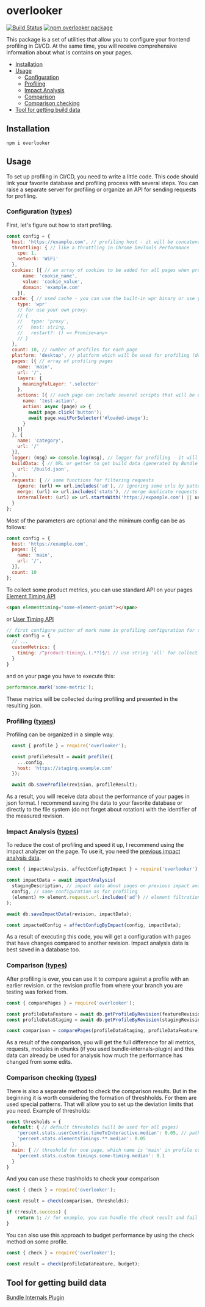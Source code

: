 # overlooker

[![Build Status](https://travis-ci.com/overlookerjs/overlooker.svg?branch=master)](https://travis-ci.com/overlookerjs/overlooker) [![npm overlooker package](https://img.shields.io/npm/v/overlooker)](https://www.npmjs.com/package/overlooker)


This package is a set of utilities that allow you to configure your frontend profiling in CI/CD.
At the same time, you will receive comprehensive information about what is contains on your pages.

* [Installation](#installation)
* [Usage](#usage)
  * [Configuration](#configuration-types)
  * [Profiling](#profiling-types)
  * [Impact Analysis](#impact-analysis-types)
  * [Comparison](#comparison-types)
  * [Comparison checking](#comparison-checking-types)
* [Tool for getting build data](#tool-for-getting-build-data)
  
## Installation
```
npm i overlooker
```
## Usage
To set up profiling in CI/CD, you need to write a little code.
This code should link your favorite database and profiling process with several steps.
You can raise a separate server for profiling or organize an API for sending requests
for profiling.

### Configuration ([types](https://github.com/overlookerjs/overlooker/blob/master/src/types.d.ts#L321))
First, let's figure out how to start profiling.
```js
const config = {
  host: 'https://example.com', // profiling host - it will be concatenated for urls of all pages
  throttling: { // like a throttling in Chrome DevTools Performance
    cpu: 1,
    network: 'WiFi'
  },
  cookies: [{ // an array of cookies to be added for all pages when profiling
      name: 'cookie_name',
      value: 'cookie_value',
      domain: 'example.com'
    }],
  cache: { // used cache - you can use the built-in wpr binary or use your own proxy
    type: 'wpr'
    // for use your own proxy:
    // {
    //   type: 'proxy',
    //   host: string,
    //   restart?: () => Promise<any>
    // }
  },
  count: 10, // number of profiles for each page
  platform: 'desktop', // platform which will be used for profiling (desktop|mobile)
  pages: [{ // array of profiling pages
    name: 'main',
    url: '/',
    layers: {
      meaningfulLayer: '.selector'
    },
    actions: [{ // each page can include several scripts that will be executed after the page is loaded
      name: 'test-action',
      action: async (page) => {
        await page.click('button');
        await page.waitForSelector('#loaded-image');
      }
    }]
  }, {
    name: 'category',
    url: '/'
  }],
  logger: (msg) => console.log(msg), // logger for profiling - it will receive messages during the profiling process
  buildData: { // URL or getter to get build data (generated by Bundle Internals Plugin) to assembly complete profiling data
    url: '/build.json',
  },
  requests: { // some functions for filtering requests
    ignore: (url) => url.includes('ad'), // ignoring some urls by patter
    merge: (url) => url.includes('stats'), // merge duplicate requests
    internalTest: (url) => url.startsWith('https://expample.com') || url.startsWith('https://expample.io'), // pattern for detecting internal resources
  }
};
```

Most of the parameters are optional and the minimum config can be as follows:
```js
const config = {
  host: 'https://example.com',
  pages: [{
    name: 'main',
    url: '/',
  }],
  count: 10
};
```

To collect some product metrics, you can use standard API on your pages 
[Element Timing API](https://wicg.github.io/element-timing/)
```html
<span elementtiming="some-element-paint"></span>
```
or [User Timing API](https://developer.mozilla.org/en-US/docs/Web/API/User_Timing_API) 
```js
// first configure patter of mark name in profiling configuration for timings detecting
const config = {
  // ...
  customMetrics: {
    timing: /^product-timing\.(.*?)$/i // use string 'all' for collect all timings
  }
}
```
and on your page you have to execute this:
```js
performance.mark('some-metric');
```


These metrics will be collected during profiling and presented in the resulting json.

### Profiling ([types](https://github.com/overlookerjs/overlooker/blob/master/src/types.d.ts#L2))
Profiling can be organized in a simple way.
```js
  const { profile } = require('overlooker');

  const profileResult = await profile({
    ...config,
    host: 'https://staging.example.com'
  });

  await db.saveProfile(revision, profileResult);
```
As a result, you will receive data about the performance of your pages in json format.
I recommend saving the data to your favorite database or directly to the file system (do not forget about rotation) with the identifier of the measured revision.

### Impact Analysis ([types](https://github.com/overlookerjs/overlooker/blob/master/src/types.d.ts#L415))
To reduce the cost of profiling and speed it up, I recommend using the impact analyzer on the page.
To use it, you need the [previous impact analysis data](https://github.com/overlookerjs/overlooker/blob/master/src/types.d.ts#L406).
```js
const { impactAnalysis, affectConfigByImpact } = require('overlooker');

const impactData = await impactAnalysis(
  stagingDescription, // impact data about pages on previous impact analysis
  config, // same configuration as for profiling 
  (element) => element.request.url.includes('ad') // element filtration for collecting stable impact data (for example, you can filter dynamic ad urls) 
);

await db.saveImpactData(revision, impactData);

const impactedConfig = affectConfigByImpact(config, impactData);

```
As a result of executing this code, you will get a configuration with pages that have changes compared to another revision.
Impact analysis data is best saved in a database too.


### Comparison ([types](https://github.com/overlookerjs/overlooker/blob/master/src/types.d.ts#L224))
After profiling is over, you can use it to compare against a profile with an earlier revision.
or the revision profile from where your branch you are testing was forked from.
```js
const { comparePages } = require('overlooker');

const profileDataFeature = await db.getProfileByRevision(featureRevision);
const profileDataStaging = await db.getProfileByRevision(stagingRevision);

const comparison = comparePages(profileDataStaging, profileDataFeature);
```
As a result of the comparison, you will get the full difference for all metrics,
requests, modules in chunks (if you used bundle-internals-plugin) and this data can already be used for analysis
how much the performance has changed from some edits.

### Comparison checking ([types](https://github.com/overlookerjs/overlooker/blob/master/src/types.d.ts#L283))
There is also a separate method to check the comparison results. But in the beginning it is worth considering the formation of threshholds.
For them are used special patterns. That will allow you to set up the deviation limits that you need.
Example of thresholds:
```js
const thresholds = {
  default: { // default thresholds (will be used for all pages)
    'percent.stats.userCentric.timeToInteractive.median': 0.05, // path for value in comparison object and limit for deviation
    'percent.stats.elementsTimings.**.median': 0.05
  },
  main: { // threshold for one page, which name is 'main' in profile configuration
    'percent.stats.custom.timings.some-timing.median': 0.1
  }
}
```

And you can use these trashholds to check your comparison
```js
const { check } = require('overlooker');

const result = check(comparison, thresholds);

if (!result.success) {
    return 1; // for example, you can handle the check result and fail the build
}
```

You can also use this approach to budget performance by using the check method
on some profile.
```js
const { check } = require('overlooker');

const result = check(profileDataFeature, budget);
```

## Tool for getting build data
[Bundle Internals Plugin](https://github.com/smelukov/bundle-internals)
